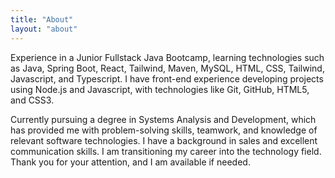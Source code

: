 ```yaml
---
title: "About"
layout: "about"
---
```


Experience in a Junior Fullstack Java Bootcamp, learning technologies such as Java, Spring Boot, React, Tailwind, Maven, MySQL, HTML, CSS, Tailwind, Javascript, and Typescript. I have front-end experience developing projects using Node.js and Javascript, with technologies like Git, GitHub, HTML5, and CSS3.

Currently pursuing a degree in Systems Analysis and Development, which has provided me with problem-solving skills, teamwork, and knowledge of relevant software technologies. I have a background in sales and excellent communication skills. I am transitioning my career into the technology field. Thank you for your attention, and I am available if needed.

